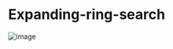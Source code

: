 # Expanding-ring-search
![image](https://user-images.githubusercontent.com/56255361/200786965-0d901ba2-5fdc-422a-b9f7-51f8ab635f72.png)
